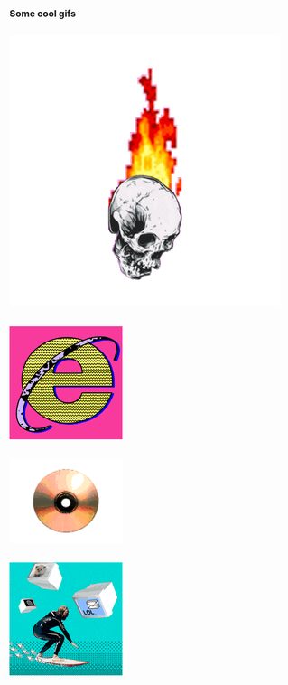 ### Some cool gifs
![](./giphy.gif)
---------
![](./ie.gif)
---------
![](./cd.gif)
---------
![](./surf.gif)
---------


